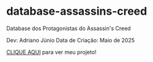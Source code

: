 # database-assassins-creed
Database dos Protagonistas do Assassin's Creed

Dev: Adriano Júnio
Data de Criação: Maio de 2025

<a href="https://kingrodrigues.github.io/database-assassins-creed/">CLIQUE AQUI</a> para ver meu projeto!